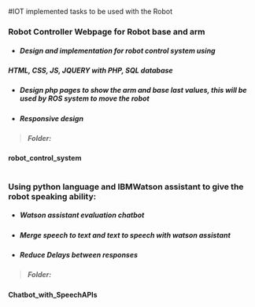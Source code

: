 #IOT implemented tasks to be used with the Robot 
### Robot Controller Webpage for Robot base and arm
- ##### Design and implementation for robot control system using
##### HTML, CSS, JS, JQUERY with PHP, SQL database
- ##### Design php pages to show the arm and base last values, this will be used by ROS system to move the robot
- ##### Responsive design
> ##### Folder:
**robot_control_system** 
#
 ### Using python language and IBMWatson assistant to give the robot speaking ability: 
- ##### Watson assistant evaluation chatbot
- ##### Merge speech to text and text to speech with watson assistant
- ##### Reduce Delays between responses
> ##### Folder:
**Chatbot_with_SpeechAPIs**


